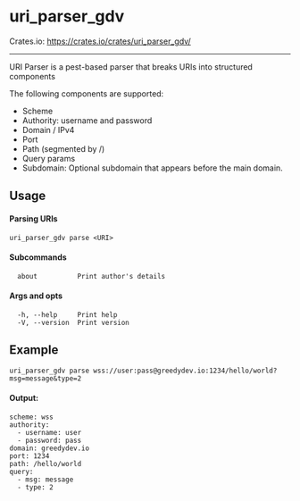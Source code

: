# uri_parser_gdv

Crates.io: https://crates.io/crates/uri_parser_gdv/

---
URI Parser is a pest-based parser that breaks URIs into structured components

The following components are supported:
- Scheme
- Authority: username and password
- Domain / IPv4
- Port
- Path (segmented by /)
- Query params
- Subdomain: Optional subdomain that appears before the main domain.

## Usage
#### Parsing URIs
```
uri_parser_gdv parse <URI>
```
#### Subcommands
```
  about          Print author's details
```
#### Args and opts
```
  -h, --help     Print help
  -V, --version  Print version
```

## Example
```
uri_parser_gdv parse wss://user:pass@greedydev.io:1234/hello/world?msg=message&type=2
```
#### Output:
```
scheme: wss
authority:
  - username: user
  - password: pass
domain: greedydev.io
port: 1234
path: /hello/world
query:
  - msg: message
  - type: 2
```